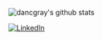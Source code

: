 <!--
**dancgray/dancgray** is a ✨ _special_ ✨ repository because its `README.md` (this file) appears on your GitHub profile.

Here are some ideas to get you started:

- 🔭 I’m currently working on ...
- 🌱 I’m currently learning ...
- 👯 I’m looking to collaborate on ...
- 🤔 I’m looking for help with ...
- 💬 Ask me about ...
- 📫 How to reach me: ...
- 😄 Pronouns: ...
- ⚡ Fun fact: ...
-->


![dancgray's github stats](https://github-readme-stats.vercel.app/api?username=dancgray&include_all_commits=true&count_private=true&show_icons=true&line_height=20&title_color=FFFFFF&icon_color=FFFFFF&text_color=FFFFFF&bg_color=0D1117) 

[![LinkedIn](https://img.shields.io/badge/message%20on-linkedin-%230a66c2?style=flat-square&logo=linkedin)](https://www.linkedin.com/in/dan-gray-9921965/)
